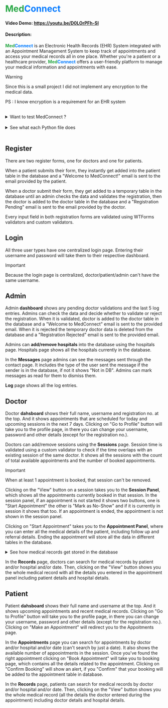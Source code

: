 # **<span style="color: #28a745;">Med</span><span style="color: #007bff;">Connect</span>**

#### Video Demo:  https://youtu.be/D0LOrPFh-SI

#### Description: 
**<span style="color: #28a745;">Med</span><span style="color: #007bff;">Connect</span>** is an Electronic Health Records (EHR) System integrated with an Appointment Management System to keep track of appointments and access your medical records all in one place. Whether you're a patient or a healthcare provider, **<span style="color: #28a745;">Med</span><span style="color: #007bff;">Connect</span>** offers a user-friendly platform to manage your medical information and appointments with ease.

> [!WARNING]
> Since this is a small project I did not implement any encryption to the medical data.
> 
> PS : I know encryption is a requirement for an EHR system

<br>

<details>

<summary>Want to test MedConnect ?</summary>

<br>

### Clone MedConnect Repository

```shell
# Install virtualenv (assuming you have installed python3-pip)
pip install virtualenv

# Make a new directory (Choose any name for the directory) and go inside it
mkdir Test
cd Test

# Create python virtual environment
virtualenv venv

# Activate venv
source venv/bin/activate

# Clone Medconnect repository
git clone https://github.com/dumij58/medconnect.git

```

### From here you can continue in 2 ways (Choose one):

Installing Medconnect

```shell
# cd into medconnect repository
cd medconnect

# Install MedConnect using pip (using -e will make medconnect package editable)
pip install -e .

# Run flask development server
flask --app medconnect run
```

Without installing MedConnect

```shell
# cd into medconnect package inside the medconnect repository
cd medconnect/medconnect

# Run flask development server
flask --app medconnect run
```

</details>

<br>

<details>

<summary>See what each Python file does</summary>

## \_\_init.py\_\_

Flask application factory is initialized in this file and it tells Python to treat the current directory as a package. 

It creates the medconnect application factory, sets the default config values, loads the configuration file if it exists and overwrites the existing config values, creates the instance folder if it doesn't exist, initializes all the extensions (eg: SQLAlchemy, Flask_Migrate, Flask_Mail, etc.), imports and registers the blueprints, configure url rules and set up jinja enironment filters.

## models.py

This file sets up SQLAlchemy and Flask Migrate. It contains all the models for all tables in the database and it sets up the relationships between the models.

## forms.py

This file contains all the WTForms's forms used in the project and custom validators to validate the form data.

## email.py

This file sets up Flask Mail. It defines a function which is used to send emails.

## helpers.py

This file contains flask decorators to ensure a user has logged in to access a certain page or only admins can access the "admin only" pages. It is used to define custom functions and define functions for jinja environment variables.

## auth.py

This file handles everything related to user authentication.

It handles the validation of registration form data of both doctor and patient registration, validation of login data of all 3 user types and while doing that plug the sqlalchemy user object into the flask's g namespace object and create a "user_type" variable inside flask session to show the type of the current logged in user, use flask's app_context_processor() function to make the "user_type" accessible throughout the application, user logout commands and lastly add an admin into the database manually.

<!-- Include add admin instructions -->
<details>

<summary>How to add an admin?</summary>

There is a flask route defined in order to add an admin. You can find the route inside the auth.py file. Type that route into your browser and you will see a form. Give a username, password and a identification no. (any number would work) and submit the form. Admin will be added to the database instantly, now admin can log in using the login page.

</details>

## doc.py

This file contains all the flask routes related to doctors

It handles display doctor dashboard, adding sessions, removing sessions, show all appointments in each session (session panel), start appointment, mark appointment as "no show", store medical records (appointment panel), handle AJAX requests for different sections in appointment panel, handle AJAX requests when changing account details and handle AJAX requests to get doctor and patient names lists.

## pt.py

This file contains all the flask routes related to patients

It handles display patient dashboard, search for appointments with Doctor and/or Hospital and/or Date (can't use just the date to search), add patient medical details, handle AJAX requests when removing items in medical details (it also handles the remove requests for appointment panel mentioned in doc.py), book appointments, cancel appointments (it should be done at least 7 days before the appointment date or you can't cancel), handle AJAX requests when changing account details and handle AJAX requests to get doctor and hospital names lists.

## admin.py

This file contains all the flask routes related to admins

It handles display admin dashboard, validate doctor registration, reject doctor registration, sends email to doctor, add/remove hospitals, show/mark as read messages sent through the contact page, show all the log entries.

## main.py

This file contains everyhting else that I couldn't specify as either doctor or patient or admin related

It handles displaying medconnect homepage, displays profiles for doctors and patients, search medical records for both patients and doctors, show medical records (only the respective patient and doctor have access to it), display contact page and store messages sent through the contact page.

</details>

<br>

## Register

There are two register forms, one for doctors and one for patients. 

When a patient submits their form, they instantly get added into the patient table in the database and a "Welcome to MedConnect!" email is sent to the email provided by the patient. 

When a doctor submit their form, they get added to a temporary table in the database until an admin checks the data and validates the registration, then the doctor is added to the doctor table in the database and a "Registration Pending" email is sent to the email provided by the doctor.

Every input field in both registration forms are validated using WTForms validators and custom validators.

## Login

All three user types have one centralized login page. Entering their username and password will take them to their respective dashboard.

> [!IMPORTANT]
> Because the login page is centralized, doctor/patient/admin can't have the same username.

## Admin

Admin __dashboard__ shows any pending doctor validations and the last 5 log entries. Admins can check the data and decide whether to validate or reject the registration.
When it is validated, doctor is added to the doctor table in the database and a "Welcome to MedConnect" email is sent to the provided email. When it is rejected the temporary doctor data is deleted from the database and a "Registration Rejected" email is sent to the provided email.

Admins can __add/remove hospitals__ into the database using the hospitals page. Hospitals page shows all the hospitals currently in the database.

In the __Messages__ page admins can see the messages sent through the contact page. It includes the type of the user sent the message if the sender is in the database, if not it shows "Not in DB". Admins can mark messages as read for them to dismiss them.

__Log__ page shows all the log entries.

## Doctor

Doctor __dahsboard__ shows their full name, username and registration no. at the top. And it shows appointments that are scheduled for today and upcoming sessions in the next 7 days. Clicking on "Go to Profile" button will take you to the profile page, in there you can change your username, password and other details (except for the registration no.).

Doctors can add/remove sessions using the __Sessions__ page. Session time is validated using a custom validator to check if the time overlaps with an existing session of the same doctor. It shows all the sessions with the count of total available appointments and the number of booked appointments.

> [!IMPORTANT]
> When at least 1 appointment is booked, that session can't be removed.

Clicking on the "View" button on a session takes you to the __Session Panel__, which shows all the appointments currently booked in that session. In the session panel, if an appointment is not started it shows two buttons, one is "Start Appointment" the other is "Mark as No-Show" and if it is currently in session it shows that too. If an appointment is ended, the appointment is not shown in the session panel.

Clicking on "Start Appointment" takes you to the __Appointment Panel__, where you can enter all the medical details of the patient, including follow up and referral details. Ending the appointment will store all the data in different tables in the database.

<details>
<summary>See how medical records get stored in the database</summary>

### Patient Information Tab
When starting an appointment in the appointmnet panel, 1st tab has all the patient details including the patient medical history (if the patient has entered those details in their profile). 

### Examination Tab
On top of the Examination tab there is a button that shows another set of tabbed sections when clicked. It is there for the doctor to add to the patient medical history if needed. Next you can see an input field for the chief complaint. Next there are 2 sections for adding vital signs and examination notes. In these 2 sections you can add/remove items as needed (multiple items can be added)

### Tests Tab
There is a section that you can add tests into the database.

> [!NOTE]
> Test Tab is not fully implemented. Since I started this as a small project adding a full-fledged tests tab (including sending test requests to the relevent labs, get the test results back from the lab, etc.) is out of the scope of this project.

### Diagnosis & Treatment Tab
At the top you can type the diagnosis. Then the Treatment section is devided to 2 parts, medication and other. In medication section you can add all the medication you prescribe for the patient. In other section you can add everything else that you recommend the patient to do. (You can add/remove multiple items from these sections)

### End Tab
In the End tab you can add follow up details (follow up date, etc.) and/or referral details (referral date, doctor's name and specialization, referral reason, etc.) You can select a doctor that is in the database or you can type in a doctor's name that is not in the database by selecting "Other Doctor" from the doctors list.

### But, how is all the data stored?
Every section that has adding/removing multiple items functionality and the referral section have dedicated tables in the database. Everything else (cheif complaint, diagnosis and follow up details) are in a different table called medical record.

Once you start the appointment an entry in medical record table is created. After you end the appointment, medical record data (chief complaint, diagnosis and follow up details) will be updated. The tables dedicated to the sections you can add/remove multiple items get updated as you add/remove them.

> [!WARNING]
> Because of the way this is implemented, you cannot cancel an appointment and delete its data, once it is started.

</details>

In the __Records__ page, doctors can search for medical records by patient and/or hospital and/or date. Then, clicking on the "View" button shows you the whole medical record with all the details you entered in the appointment panel including patient details and hospital details.

## Patient

Patient __dahsboard__ shows their full name and username at the top. And it shows upcoming appointments and recent medical records. Clicking on "Go to Profile" button will take you to the profile page, in there you can change your username, password and other details (except for the registration no.). Clicking on "Make an Appointment" will redirect you to the Appoitments page.

In the __Appointments__ page you can search for appointments by doctor and/or hospital and/or date (can't search by just a date). It also shows the available number of appoointments in the session. Once you've found the right appointment clicking on "Book Appointment" will take you to booking page, which contains all the details related to the appointment. Clicking on "Confirm Booking" will show an alert, if you "Confirm" that your booking will be added to the  appointment table in database.

In the __Records__ page, patients can search for medical records by doctor and/or hospital and/or date. Then, clicking on the "View" button shows you the whole medical record (all the details the doctor entered during the appointment) including doctor details and hospital details.
